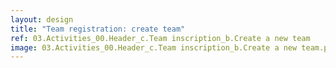 ```yaml
---
layout: design
title: "Team registration: create team"
ref: 03.Activities_00.Header_c.Team inscription_b.Create a new team
image: 03.Activities_00.Header_c.Team inscription_b.Create a new team.png
---
```

